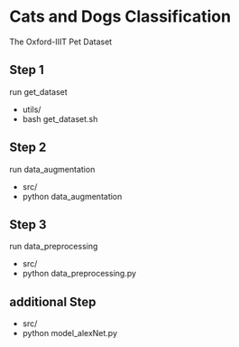 # Cats and Dogs Classification
The Oxford-IIIT Pet Dataset

## Step 1
run get_dataset
- utils/
- bash get_dataset.sh

## Step 2
run data_augmentation
- src/
- python data_augmentation

## Step 3
run data_preprocessing
- src/
- python data_preprocessing.py


## additional Step
- src/
- python model_alexNet.py
